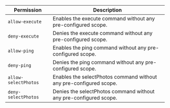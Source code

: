 | Permission | Description |
|------|-----|
|`allow-execute`|Enables the execute command without any pre-configured scope.|
|`deny-execute`|Denies the execute command without any pre-configured scope.|
|`allow-ping`|Enables the ping command without any pre-configured scope.|
|`deny-ping`|Denies the ping command without any pre-configured scope.|
|`allow-selectPhotos`|Enables the selectPhotos command without any pre-configured scope.|
|`deny-selectPhotos`|Denies the selectPhotos command without any pre-configured scope.|
